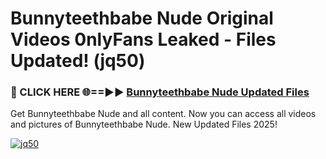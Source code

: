 # Bunnyteethbabe Nude Original Videos 0nlyFans Leaked - Files Updated! (jq50)

<h3>🔴 CLICK HERE 🌐==►► <a href="https://tinyurl.com/y5r63du9" rel="nofollow">Bunnyteethbabe Nude Updated Files</a></h3>

Get Bunnyteethbabe Nude and all content. Now you can access all videos and pictures of Bunnyteethbabe Nude. New Updated Files 2025!

[![jq50](https://i.imgur.com/UVo9nyh.gif)](https://tinyurl.com/y5r63du9)